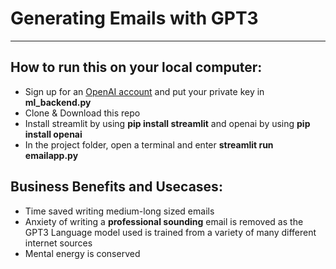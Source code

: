 # Generating Emails with GPT3
_____
## How to run this on your local computer:
* Sign up for an [OpenAI account](https://beta.openai.com/signup) and put your private key in **ml_backend.py**
* Clone & Download this repo
* Install streamlit by using **pip install streamlit** and openai by using **pip install openai**
* In the project folder, open a terminal and enter **streamlit run emailapp.py**

## Business Benefits and Usecases:
* Time saved writing medium-long sized emails
* Anxiety of writing a **professional sounding** email is removed as the GPT3 Language model used is trained from a variety of many different internet sources
* Mental energy is conserved

